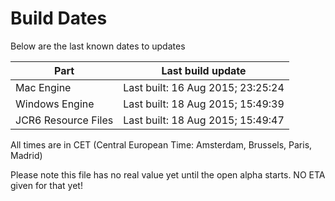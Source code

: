 # Build Dates

Below are the last known dates to updates

Part | Last build update
-----|-----
Mac Engine | Last built: 16 Aug 2015; 23:25:24
Windows Engine | Last built: 18 Aug 2015; 15:49:39
JCR6 Resource Files | Last built: 18 Aug 2015; 15:49:47
All times are in CET (Central European Time: Amsterdam, Brussels, Paris, Madrid)


Please note this file has no real value yet until the open alpha starts. NO ETA given for that yet!
